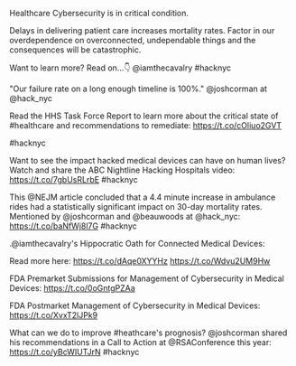 Healthcare Cybersecurity is in critical condition.

Delays in delivering patient care increases mortality rates. Factor in our overdependence on overconnected, undependable things and the consequences will be catastrophic.

Want to learn more? Read on…👇
 @iamthecavalry
#hacknyc

"Our failure rate on a long enough timeline is 100%." @joshcorman at @hack_nyc 

Read the HHS Task Force Report to learn more about the critical state of #healthcare and recommendations to remediate: https://t.co/cOliuo2GVT

#hacknyc

Want to see the impact hacked medical devices can have on human lives? Watch and share the ABC Nightline Hacking Hospitals video: https://t.co/7gbUsRLrbE #hacknyc

This @NEJM article concluded that a 4.4 minute increase in ambulance rides had a statistically significant impact on 30-day mortality rates. Mentioned by @joshcorman and @beauwoods at @hack_nyc: https://t.co/baNfWj8l7G #hacknyc

.@iamthecavalry's Hippocratic Oath for Connected Medical Devices:

Read more here:  https://t.co/dAqe0XYYHz https://t.co/Wdvu2UM9Hw

FDA Premarket Submissions for Management of Cybersecurity in Medical Devices: 
https://t.co/0oGntgPZAa

FDA Postmarket Management of Cybersecurity in Medical Devices:
https://t.co/XvxT2lJPk9

What can we do to improve #heathcare's prognosis? @joshcorman shared his recommendations in a Call to Action at @RSAConference this year: https://t.co/yBcWIUTJrN #hacknyc